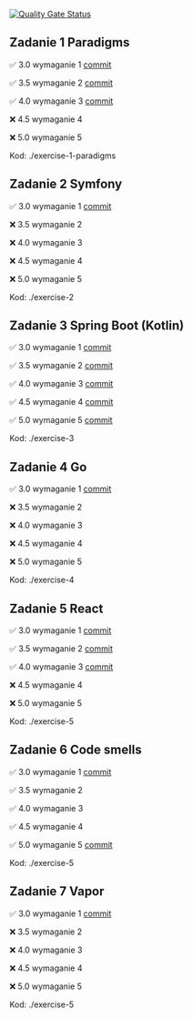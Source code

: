 [![Quality Gate Status](https://sonarcloud.io/api/project_badges/measure?project=mdros_uj-objective-programming&metric=alert_status)](https://sonarcloud.io/summary/new_code?id=mdros_uj-objective-programming)

## Zadanie 1 Paradigms

✅ 3.0 wymaganie 1 [commit](https://github.com/mdros/uj-objective-programming/commit/53d52c86e6579a4029fe7dd17d13e1ca2abd48b2)

✅ 3.5 wymaganie 2 [commit](https://github.com/mdros/uj-objective-programming/commit/b1d196bc4de839ce3e1a6ba32ee4f531dba5e05e)

✅ 4.0 wymaganie 3 [commit](https://github.com/mdros/uj-objective-programming/commit/b1d196bc4de839ce3e1a6ba32ee4f531dba5e05e)

❌ 4.5 wymaganie 4

❌ 5.0 wymaganie 5

Kod: ./exercise-1-paradigms

## Zadanie 2 Symfony

✅ 3.0 wymaganie 1 [commit](https://github.com/mdros/uj-objective-programming/commit/c64740e26dfeec25b1083492cdd60f2932f9d993)

❌ 3.5 wymaganie 2 

❌ 4.0 wymaganie 3

❌ 4.5 wymaganie 4

❌ 5.0 wymaganie 5

Kod: ./exercise-2

## Zadanie 3 Spring Boot (Kotlin)

✅ 3.0 wymaganie 1 [commit](https://github.com/mdros/uj-objective-programming/commit/fe88cfb27756accac9dddc8826f13ebf6cb97c0f)

✅ 3.5 wymaganie 2 [commit](https://github.com/mdros/uj-objective-programming/commit/fe88cfb27756accac9dddc8826f13ebf6cb97c0f)

✅ 4.0 wymaganie 3 [commit](https://github.com/mdros/uj-objective-programming/commit/fe88cfb27756accac9dddc8826f13ebf6cb97c0f)

✅ 4.5 wymaganie 4 [commit](https://github.com/mdros/uj-objective-programming/commit/fe88cfb27756accac9dddc8826f13ebf6cb97c0f)

✅ 5.0 wymaganie 5 [commit](https://github.com/mdros/uj-objective-programming/commit/fe88cfb27756accac9dddc8826f13ebf6cb97c0f)

Kod: ./exercise-3

## Zadanie 4 Go

✅ 3.0 wymaganie 1 [commit](https://github.com/mdros/uj-objective-programming/commit/d6a822e5448e911f9b69eebe2b9bc21faeff3393)

❌ 3.5 wymaganie 2 

❌ 4.0 wymaganie 3

❌ 4.5 wymaganie 4

❌ 5.0 wymaganie 5

Kod: ./exercise-4

## Zadanie 5 React

✅ 3.0 wymaganie 1 [commit](https://github.com/mdros/uj-objective-programming/commit/ef5adece6df89af1bc2f3a1e45865403d82bc132)

✅ 3.5 wymaganie 2 [commit](https://github.com/mdros/uj-objective-programming/commit/ef5adece6df89af1bc2f3a1e45865403d82bc132)

✅ 4.0 wymaganie 3 [commit](https://github.com/mdros/uj-objective-programming/commit/ef5adece6df89af1bc2f3a1e45865403d82bc132)

❌ 4.5 wymaganie 4

❌ 5.0 wymaganie 5

Kod: ./exercise-5

## Zadanie 6 Code smells

✅ 3.0 wymaganie 1 [commit](https://github.com/mdros/uj-objective-programming/commit/51a1274b8757c65a847388536e141313d286c661)

✅ 3.5 wymaganie 2

✅ 4.0 wymaganie 3

✅ 4.5 wymaganie 4

✅ 5.0 wymaganie 5 [commit](https://github.com/mdros/uj-objective-programming/commit/51a1274b8757c65a847388536e141313d286c661)

Kod: ./exercise-5

## Zadanie 7 Vapor

✅ 3.0 wymaganie 1 [commit](https://github.com/mdros/uj-objective-programming/commit/51a1274b8757c65a847388536e141313d286c661)

❌ 3.5 wymaganie 2

❌ 4.0 wymaganie 3

❌ 4.5 wymaganie 4

❌ 5.0 wymaganie 5

Kod: ./exercise-5